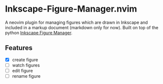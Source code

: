 # Inkscape-Figure-Manager.nvim

A neovim plugin for managing figures which are drawn in Inkscape and included in
a markup document (markdown only for now). Built on top of the python [Inkscape
Figure Manager](https://github.com/silaswaxter/inkscape-figure-manager/tree/master).

## Features

- [x] create figure
- [ ] watch figures
- [ ] edit figure
- [ ] rename figure
